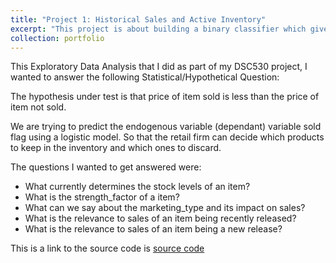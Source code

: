 ```yaml
---
title: "Project 1: Historical Sales and Active Inventory"
excerpt: "This project is about building a binary classifier which gives a list of product IDs which need to be retained in the inventory or list of products that need to be removed using Exploratory Data Analysis."
collection: portfolio
---
```

This Exploratory Data Analysis that I did as part of my DSC530 project, I wanted to answer the following Statistical/Hypothetical Question:

The hypothesis under test is that price of item sold is less than the price of item not sold.

We are trying to predict the endogenous variable (dependant) variable sold flag using a logistic model. So that the retail firm can decide which products to keep in the inventory and which ones to discard.

The questions I wanted to get answered were:

- What currently determines the stock levels of an item?
- What is the strength_factor of a item?
- What can we say about the marketing_type and its impact on sales?
- What is the relevance to sales of an item being recently released?
- What is the relevance to sales of an item being a new release?


This is a link to the source code is [source code](https://github.com/samantoz/BU_DSC530_TermProject)
